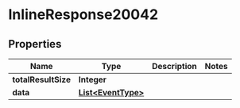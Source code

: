 

# InlineResponse20042

## Properties

Name | Type | Description | Notes
------------ | ------------- | ------------- | -------------
**totalResultSize** | **Integer** |  | 
**data** | [**List&lt;EventType&gt;**](EventType.md) |  | 




